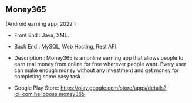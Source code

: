 ## Money365
 (Android earning app, 2022 )

* Front End : Java, XML.
* Back End : MySQL, Web Hosting, Rest API.
* Description : Money365 is an online earning app that allows people to earn real money from online for free wherever people want. Every user can make enough money without any investment and get money for completing some easy task.

* Google Play Store: https://play.google.com/store/apps/details?id=com.helloboss.money365

